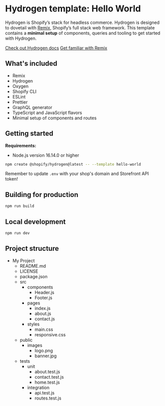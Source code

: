# Hydrogen template: Hello World

Hydrogen is Shopify’s stack for headless commerce. Hydrogen is designed to dovetail with [Remix](https://remix.run/), Shopify’s full stack web framework. This template contains a **minimal setup** of components, queries and tooling to get started with Hydrogen.

[Check out Hydrogen docs](https://shopify.dev/custom-storefronts/hydrogen)
[Get familiar with Remix](https://remix.run/docs/en/v1)

## What's included

- Remix
- Hydrogen
- Oxygen
- Shopify CLI
- ESLint
- Prettier
- GraphQL generator
- TypeScript and JavaScript flavors
- Minimal setup of components and routes

## Getting started

**Requirements:**

- Node.js version 16.14.0 or higher

```bash
npm create @shopify/hydrogen@latest -- --template hello-world
```

Remember to update `.env` with your shop's domain and Storefront API token!

## Building for production

```bash
npm run build
```

## Local development

```bash
npm run dev
```

## Project structure

- My Project
  - README.md
  - LICENSE
  - package.json
  - src
    - components
      - Header.js
      - Footer.js
    - pages
      - index.js
      - about.js
      - contact.js
    - styles
      - main.css
      - responsive.css
  - public
    - images
      - logo.png
      - banner.jpg
  - tests
    - unit
      - about.test.js
      - contact.test.js
      - home.test.js
    - integration
      - api.test.js
      - routes.test.js
